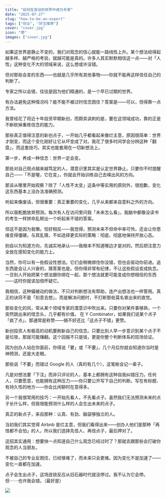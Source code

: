 ```yaml
---
title: "如何在变动的世界中成为专家"
date: "2025-07-27"
slug: "how-to-be-an-expert"
tags: ["创业", "好文推荐"]
cover: "cover.jpg"
icon: "😎"
images: ["cover.jpg"]
---
```

如果这世界是静止不变的，我们对观念的信心就能一路线性上升。某个想法经得起越多样、越严格的考验，就越可能是真的。许多人其实默默相信这一点——对「人性」这种变化不大的领域来说，这么想或许没错。



但对那些会变的东西——也就是几乎所有其他事物——你就不能再这样信任自己的判断了。



专家之所以会错，往往是因为他们精通的，是一个早已过期的世界。



有办法避免这种情况吗？能不能不被过时信念困住？答案是——可以，但得靠一点方法。



我曾经花了将近十年投资早期新创，而颇具讽刺的是，要在这领域成功，靠的正是不断砍掉重练信念的能力。



那些真正值得注意的新创点子，一开始几乎都看起来像烂主意，原因很简单：世界才刚变，而这个变化刚好让它从坏变成了对。我花了很多时间学会分辨这种「翻盘」，而这套技巧，其实也能套用在一切新想法上。



第一步，养成一种信念：世界一定会变。



那些对自己观点越来越笃定的人，潜意识里其实是认定世界静止。只要你不时提醒自己——「不是喔，它在变」，你就会开始训练自己去嗅出风的方向。



那该从哪里开始观察？除了「人性不太变」这条中等实用的原则外，很抱歉，变化这东西基本上没办法准确预测。



听起来像废话，但很重要：真正重要的变化，几乎从来都来自意料之外的方向。



所以我乾脆放弃预测。每次有人在访问里问我「未来怎么看」，我脑中都像没读书的考生一样拼命乱掰出一个听起来不错的答案。



但这不是因为我懒。恰好相反——我觉得，预测未来不但命中率可怜，还会让你思维变得僵硬。与其乱猜，不如选择更实际的策略：彻底、彻底地保持开放心态。



别自以为知道方向，先诚实地承认——我根本不知道哪边才是对的。然后把注意力全放在感知变化的能力上。



当然，你可以有一些假设性想法。它们会稍微绑住你没错，但也会驱动你前进。追东西是会让人兴奋的，猜答案也是。但你得非常有纪律，不让这些假设变成执念。
一旦别人开始把某个想法跟你绑在一起，那个想法就更可能变成你想相信的东西——这时你就该加倍怀疑它。



我相信，这种偏被动的做法，不只对判断想法有帮助，连产出想法也一样管用。真正的诀窍不是「刻意去想」，而是解决问题时，不打断那些莫名冒出来的直觉。



那些变化的风，常从某个领域专家的潜意识中吹出来。只要你对某件事够熟，一个突然跳出来的怪念头，几乎都有价值。
在 Y Combinator，如果我们说某个点子「疯了点」，那通常是称赞——搞不好还比「这点子不错」更赞。



新创投资人有极高的动机要刷新自己的信念。只要比别人早一步意识到某个点子不是垃圾，那就可能赚翻。这个回报不只是钱，更是你整个判断体系的现场验证。



因为创办人站在你面前，你得说「要」或「不要」，几个月后你就会知道你当时是神预测，还是大走眼。



那些说「不要」而错过 Google 的人（真的有几个），这笔帐会记一辈子。



凡是对想法要「下注」而非只评论的人，基本上都拥有这种自我纠错压力。任何人，只要愿意，也能拥有这种压力——你只要公开写下自己的判断。写在有标题、有持久性的地方——你会比闲聊时在意得多。



另一个我很常用的技巧：一开始先看人，不先看点子。虽然我们无法预测未来的点子长什么样，但我很能预测什么样的人会生出未来的点子。



真正的新点子，来自那种：认真、有劲、脑袋够独立的人。



当初我们其实觉得 Airbnb 是烂主意，但我们看得出来——创办人他们是那种「再怪都不会怕」的人，所以我们选择先信人、再信点子，最后押对了。



这招其实通用：想要快一点知道自己什么观念已经过时了？那就去跟那些会打破你观念的人当朋友。



不被自己的专业反困住，已经够难了，而未来只会更难。因为变化不是加速了——变化一直都在加速。



点子会生出点子，这场连锁反应从旧石器时代就没停过。我不认为它会停。
但⋯⋯也许我会错。（最好是）




![](https://prod-files-secure.s3.us-west-2.amazonaws.com/112d0858-5090-4d34-a606-b75eb8d65fd2/46476355-9cf3-4e99-9b7a-3531bc426380/1000202064.png?X-Amz-Algorithm=AWS4-HMAC-SHA256&X-Amz-Content-Sha256=UNSIGNED-PAYLOAD&X-Amz-Credential=ASIAZI2LB4664VQITHVF%2F20251005%2Fus-west-2%2Fs3%2Faws4_request&X-Amz-Date=20251005T201253Z&X-Amz-Expires=3600&X-Amz-Security-Token=IQoJb3JpZ2luX2VjEOL%2F%2F%2F%2F%2F%2F%2F%2F%2F%2FwEaCXVzLXdlc3QtMiJHMEUCIAW%2BJnHnLI6PkMvCiJr79h1%2FGhNQyZY6E8DX0r%2B5cgZmAiEAvw9mVer3sHw2hqEhBK5Wc24Sc2wz4AvohIF5qQug6KIq%2FwMIexAAGgw2Mzc0MjMxODM4MDUiDMPZiMOmZpiaMSzOESrcA3xDuwktWJfDOTbpt5Eu4O2laWpPkkSic7DrWR0gKzTau8PGBfWBLNDk4TABWrqQuKkOQIGm3tZ4arGucgJOlJ49dkOQwgp1KsMT4MBh3ChpGonWBnmNtTqrYzmwwn%2FjamcynmLmPhz7%2FS%2Bxsl8Bq2cjFrTR90%2FL2eTl1EGd5tuaj12LEr%2BF%2Bnz5lOozjZkO%2FFkgZzxWWtiHIjAic35NnG390LPPtbXB4ku3npjwYF%2BnB6cdGu%2FBy8yPSN8tDPwVNh%2B07%2BmuudvvBChkTwS3tRzWDv4qk5y9uDF7hdVO4Qw8YE6Pw1Rry4TZ0vOEEgS36nY9Kyljqqdfuiw%2F5onuuPcjYTn5krztR%2B4V5UJCE2ahFgKaZ5hqFfT3Fhcj%2BSw2OZD10%2FllMjU%2BGgha2hj16g5fdHCfEgR07AhTKLTSGoRKlW8mNNEHJ8YB8mNRLGbdgo1%2FgOllZbmniWy%2B7lOaPmIOEMAyCL8NCUTgXV1XY%2Fn5lVexUM1nO2v5%2Bbw83Te3gSd%2B3VS%2BFZ%2F3bK8s6%2Fn84BENryRC5%2BzZm1QI1t3fB8N%2FXjNOIh7h37M1inySeeX3TwWQCZSrS6sYbSl2zpStpYcvmJJkwqMP1x7cs2VYZrkj91x7ZBy0bs5yX7FHMInpiscGOqUBUe31IFcY85QkEITqiVPf%2BT1MWrTzZ3%2B7j8DQlVdxGaMucPv%2BX%2F0IjUpHW%2BqGStTUP8wl0sXBFrK6Re5Nt0%2F8GN1NaBxhxUARqATCKKTVEYhTIxUyDCJFJonmUCQBzA4mpG6zY5LMRC5Fp%2FidjVBouvF%2BPC7YCe8W1DbbJvgZSCxxMCYDBjEXB17i3ukGkZt4G8K36hWlSBDOZ%2F1ooG1AsEWhOBGs&X-Amz-Signature=7fef84946ec6c76f0ca15e5502ba75948361682cd9ee17d9f4b5eed54f919ed5&X-Amz-SignedHeaders=host&x-amz-checksum-mode=ENABLED&x-id=GetObject)

